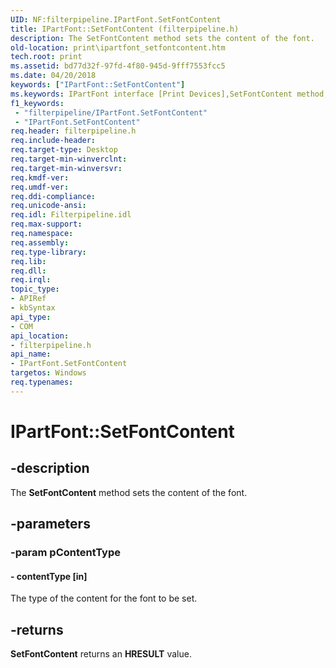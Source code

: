 ```yaml
---
UID: NF:filterpipeline.IPartFont.SetFontContent
title: IPartFont::SetFontContent (filterpipeline.h)
description: The SetFontContent method sets the content of the font.
old-location: print\ipartfont_setfontcontent.htm
tech.root: print
ms.assetid: bd77d32f-97fd-4f80-945d-9fff7553fcc5
ms.date: 04/20/2018
keywords: ["IPartFont::SetFontContent"]
ms.keywords: IPartFont interface [Print Devices],SetFontContent method, IPartFont.SetFontContent, IPartFont::SetFontContent, SetFontContent, SetFontContent method [Print Devices], SetFontContent method [Print Devices],IPartFont interface, filterpipeline/IPartFont::SetFontContent, filterpipeline_1639cc2b-b1b6-4fa3-997b-3c98e32d2783.xml, print.ipartfont_setfontcontent
f1_keywords:
 - "filterpipeline/IPartFont.SetFontContent"
 - "IPartFont.SetFontContent"
req.header: filterpipeline.h
req.include-header: 
req.target-type: Desktop
req.target-min-winverclnt: 
req.target-min-winversvr: 
req.kmdf-ver: 
req.umdf-ver: 
req.ddi-compliance: 
req.unicode-ansi: 
req.idl: Filterpipeline.idl
req.max-support: 
req.namespace: 
req.assembly: 
req.type-library: 
req.lib: 
req.dll: 
req.irql: 
topic_type:
- APIRef
- kbSyntax
api_type:
- COM
api_location:
- filterpipeline.h
api_name:
- IPartFont.SetFontContent
targetos: Windows
req.typenames: 
---
```


# IPartFont::SetFontContent


## -description


The <b>SetFontContent</b> method sets the content of the font.


## -parameters




### -param pContentType






#### - contentType [in]

The type of the content for the font to be set.


## -returns



<b>SetFontContent</b> returns an <b>HRESULT</b> value.



